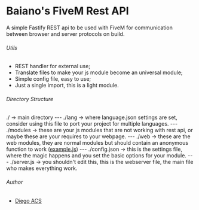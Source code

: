 # Baiano's FiveM Rest API
A simple Fastify REST api to be used with FiveM for communication between browser and server protocols on build.


###### Utils
+ REST handler for external use;
+ Translate files to make your js module become an universal module;
+ Simple config file, easy to use;
+ Just a single import, this is a light module.

###### Directory Structure

./ -> main directory
--- ./lang -> where language.json settings are set, consider using this file to port your project for multiple languages.
--- ./modules -> these are your js modules that are not working with rest api, or maybe these are your requires to your webpage.
--- ./web -> these are the web modules, they are normal modules but should contain an anonymous function to work ([example.js](https://github.com/gitBaiano/FiveM-Browser-Api/blob/main/web/test.js "example.js"))
--- ./config.json -> this is the settings file, where the magic happens and you set the basic options for your module.
--- ./server.js -> you shouldn't edit this, this is the webserver file, the main file who makes everything work.

###### Author

- [Diego ACS](https://www.github.com/gitBaiano)


